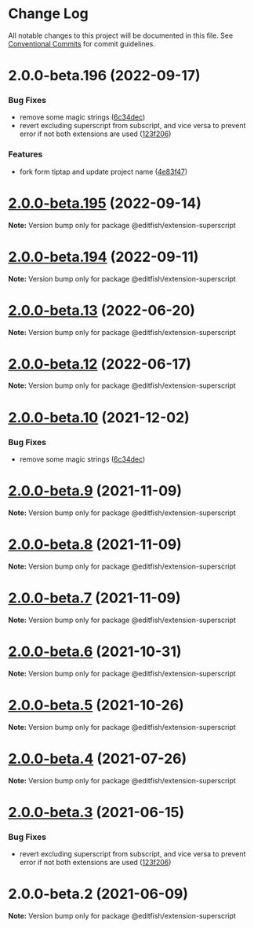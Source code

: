 # Change Log

All notable changes to this project will be documented in this file.
See [Conventional Commits](https://conventionalcommits.org) for commit guidelines.

# 2.0.0-beta.196 (2022-09-17)


### Bug Fixes

* remove some magic strings ([6c34dec](https://github.com/ueberdosis/editfish/commit/6c34dec33ac39c9f037a0a72e4525f3fc6d422bf))
* revert excluding superscript from subscript, and vice versa to prevent error if not both extensions are used ([123f206](https://github.com/ueberdosis/editfish/commit/123f2067e5ccc15f1fceee164e8bc461193cf8a0))


### Features

* fork form tiptap and update project name ([4e83f47](https://github.com/ueberdosis/editfish/commit/4e83f471f558450547d3d0269ca1648cbcad94c1))





# [2.0.0-beta.195](https://github.com/ueberdosis/tiptap/compare/v2.0.0-beta.194...v2.0.0-beta.195) (2022-09-14)

**Note:** Version bump only for package @editfish/extension-superscript





# [2.0.0-beta.194](https://github.com/ueberdosis/tiptap/compare/v2.0.0-beta.193...v2.0.0-beta.194) (2022-09-11)

**Note:** Version bump only for package @editfish/extension-superscript





# [2.0.0-beta.13](https://github.com/ueberdosis/tiptap/compare/@editfish/extension-superscript@2.0.0-beta.12...@editfish/extension-superscript@2.0.0-beta.13) (2022-06-20)

**Note:** Version bump only for package @editfish/extension-superscript





# [2.0.0-beta.12](https://github.com/ueberdosis/tiptap/compare/@editfish/extension-superscript@2.0.0-beta.10...@editfish/extension-superscript@2.0.0-beta.12) (2022-06-17)

**Note:** Version bump only for package @editfish/extension-superscript





# [2.0.0-beta.10](https://github.com/ueberdosis/tiptap/compare/@editfish/extension-superscript@2.0.0-beta.9...@editfish/extension-superscript@2.0.0-beta.10) (2021-12-02)


### Bug Fixes

* remove some magic strings ([6c34dec](https://github.com/ueberdosis/tiptap/commit/6c34dec33ac39c9f037a0a72e4525f3fc6d422bf))





# [2.0.0-beta.9](https://github.com/ueberdosis/tiptap/compare/@editfish/extension-superscript@2.0.0-beta.8...@editfish/extension-superscript@2.0.0-beta.9) (2021-11-09)

**Note:** Version bump only for package @editfish/extension-superscript





# [2.0.0-beta.8](https://github.com/ueberdosis/tiptap/compare/@editfish/extension-superscript@2.0.0-beta.7...@editfish/extension-superscript@2.0.0-beta.8) (2021-11-09)

**Note:** Version bump only for package @editfish/extension-superscript





# [2.0.0-beta.7](https://github.com/ueberdosis/tiptap/compare/@editfish/extension-superscript@2.0.0-beta.6...@editfish/extension-superscript@2.0.0-beta.7) (2021-11-09)

**Note:** Version bump only for package @editfish/extension-superscript





# [2.0.0-beta.6](https://github.com/ueberdosis/tiptap/compare/@editfish/extension-superscript@2.0.0-beta.5...@editfish/extension-superscript@2.0.0-beta.6) (2021-10-31)

**Note:** Version bump only for package @editfish/extension-superscript





# [2.0.0-beta.5](https://github.com/ueberdosis/tiptap/compare/@editfish/extension-superscript@2.0.0-beta.4...@editfish/extension-superscript@2.0.0-beta.5) (2021-10-26)

**Note:** Version bump only for package @editfish/extension-superscript





# [2.0.0-beta.4](https://github.com/ueberdosis/tiptap/compare/@editfish/extension-superscript@2.0.0-beta.3...@editfish/extension-superscript@2.0.0-beta.4) (2021-07-26)

**Note:** Version bump only for package @editfish/extension-superscript





# [2.0.0-beta.3](https://github.com/ueberdosis/tiptap/compare/@editfish/extension-superscript@2.0.0-beta.2...@editfish/extension-superscript@2.0.0-beta.3) (2021-06-15)


### Bug Fixes

* revert excluding superscript from subscript, and vice versa to prevent error if not both extensions are used ([123f206](https://github.com/ueberdosis/tiptap/commit/123f2067e5ccc15f1fceee164e8bc461193cf8a0))





# 2.0.0-beta.2 (2021-06-09)

**Note:** Version bump only for package @editfish/extension-superscript
